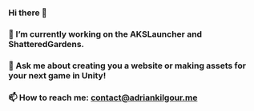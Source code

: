 ### Hi there 👋
### 🔭 I’m currently working on the AKSLauncher and ShatteredGardens.
### 💬 Ask me about creating you a website or making assets for your next game in Unity!
### 📫 How to reach me: contact@adriankilgour.me

<!--
**AKS-Adrian/AKS-Adrian** is a ✨ _special_ ✨ repository because its `README.md` (this file) appears on your GitHub profile.

Here are some ideas to get you started:

- 🔭 I’m currently working on ...
- 🌱 I’m currently learning ...
- 👯 I’m looking to collaborate on ...
- 🤔 I’m looking for help with ...
- 💬 Ask me about ...
- 📫 How to reach me: ...
- 😄 Pronouns: ...
- ⚡ Fun fact: ...
-->
